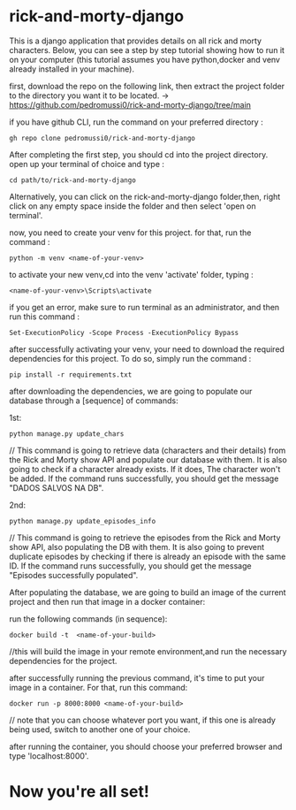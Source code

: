 # rick-and-morty-django
This is a django application that provides details on all rick and morty characters.
Below, you can see a step by step tutorial showing how to run it on your computer (this tutorial assumes you have python,docker and venv already installed in your machine).

first, download the repo on the following link, then extract the project folder to the directory you want it to be located. -> https://github.com/pedromussi0/rick-and-morty-django/tree/main

if you have github CLI, run the command on your preferred directory :

```shell 
gh repo clone pedromussi0/rick-and-morty-django
```

After completing the first step, you should cd into the project directory. open up your terminal of choice and type :

```shell
cd path/to/rick-and-morty-django
```

Alternatively, you can click on the rick-and-morty-django folder,then, right click on any empty space inside the folder and then select 'open on terminal'.

now, you need to create your venv for this project. for that, run the command :

```shell
python -m venv <name-of-your-venv>
```

to activate your new venv,cd into the venv 'activate' folder, typing : 

```shell
<name-of-your-venv>\Scripts\activate
```

if you get an error, make sure to run terminal as an administrator, and then run this command : 

```shell
Set-ExecutionPolicy -Scope Process -ExecutionPolicy Bypass
```

after successfully activating your venv, your need to download the required dependencies for this project. To do so, simply run the command :

```shell
pip install -r requirements.txt
```

after downloading the dependencies, we are going to populate our database through a [sequence] of commands:

1st:

```shell
python manage.py update_chars
```
// This command is going to retrieve data (characters and their details) from the Rick and Morty show API and populate our database with them.
It is also going to check if a character already exists. If it does, The character won't be added. If the command runs successfully, you should get the message "DADOS SALVOS NA DB".

2nd:

```shell
python manage.py update_episodes_info
```
// This command is going to retrieve the episodes from the Rick and Morty show API, also populating the DB with them.
It is also going to prevent duplicate episodes by checking if there is already an episode with the same ID. If the command runs successfully, you should get the message "Episodes successfully populated".


After populating the database, we are going to build an image of the current project and then run that image in a docker container:

run the following commands (in sequence):

```shell
docker build -t  <name-of-your-build> 
```
//this will build the image in your remote environment,and run the necessary dependencies for the project.

after successfully running the previous command, it's time to put your image in a container. For that, run this command:

```shell
docker run -p 8000:8000 <name-of-your-build> 
```

// note that you can choose whatever port you want, if this one is already being used, switch to another one of your choice.

after running the container, you should choose your preferred browser and type 'localhost:8000'.





<h1>Now you're all set!<h1>
